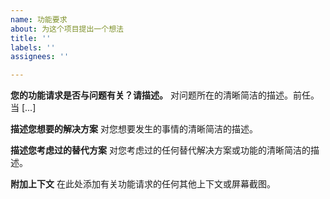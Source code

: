 ```yaml
---
name: 功能要求
about: 为这个项目提出一个想法
title: ''
labels: ''
assignees: ''

---
```


**您的功能请求是否与问题有关？请描述。**
对问题所在的清晰简洁的描述。前任。当 [...]

**描述您想要的解决方案**
对您想要发生的事情的清晰简洁的描述。

**描述您考虑过的替代方案**
对您考虑过的任何替代解决方案或功能的清晰简洁的描述。

**附加上下文**
在此处添加有关功能请求的任何其他上下文或屏幕截图。
